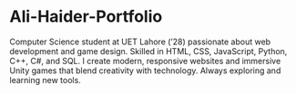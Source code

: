 # Ali-Haider-Portfolio
Computer Science student at UET Lahore (’28) passionate about web development and game design. Skilled in HTML, CSS, JavaScript, Python, C++, C#, and SQL. I create modern, responsive websites and immersive Unity games that blend creativity with technology. Always exploring and learning new tools.

